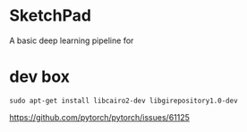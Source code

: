 # SketchPad
A basic deep learning pipeline for




# dev box
```
sudo apt-get install libcairo2-dev libgirepository1.0-dev
```
https://github.com/pytorch/pytorch/issues/61125